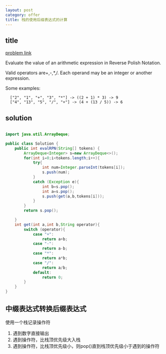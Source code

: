 ```yaml
---
layout: post
category: offer
title: 栈的使用后缀表达式的计算
---
```


## title
[problem link](https://www.nowcoder.com/practice/22f9d7dd89374b6c8289e44237c70447?tpId=46&tqId=29031&tPage=1&rp=1&ru=/ta/leetcode&qru=/ta/leetcode/question-ranking)

Evaluate the value of an arithmetic expression in Reverse Polish Notation.

Valid operators are+,-,*,/. Each operand may be an integer or another expression.

Some examples:

	  ["2", "1", "+", "3", "*"] -> ((2 + 1) * 3) -> 9
	  ["4", "13", "5", "/", "+"] -> (4 + (13 / 5)) -> 6

## solution


```java

import java.util.ArrayDeque;

public class Solution {
    public int evalRPN(String[] tokens) {
        ArrayDeque<Integer> s=new ArrayDeque<>();
        for(int i=0;i<tokens.length;i++){
            try{
                int num=Integer.parseInt(tokens[i]);
                s.push(num);
            }
            catch (Exception e){
                int b=s.pop();
                int a=s.pop();
                s.push(get(a,b,tokens[i]));
            }
        }
        return s.pop();

    }
    int get(int a,int b,String operator){
        switch (operator){
            case "+":
                return a+b;
            case "-":
                return a-b;
            case "*":
                return a*b;
            case "/":
                return a/b;
            default:
                return 0;
        }
    }
}
```

## 中缀表达式转换后缀表达式

使用一个栈记录操作符

1. 遇到数字直接输出
2. 遇到操作符，比栈顶优先级大入栈
3. 遇到操作符，比栈顶优先级小，则pop()直到栈顶优先级小于遇到的操作符